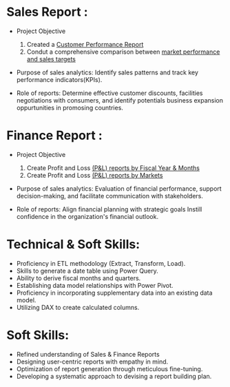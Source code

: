 # Sales Report :
- Project Objective

   1. Created a [Customer Performance Report](https://github.com/PraveenKumar-Koduru/Sales-Finance-Report/tree/main#:~:text=Customer%20Performance%20Report.pdf)
   2. Condut a comprehensive comparison between [market performance and sales targets](https://github.com/PraveenKumar-Koduru/Sales-Finance-Report/tree/main#:~:text=Market%20Performance%20vs%20Target%20Report.pdf)

- Purpose of sales analytics: Identify sales patterns and track key performance indicators(KPIs).

- Role of reports: Determine effective customer discounts, facilities negotiations with consumers, and identify potentials business expansion oppurtunities in promosing countries.

# Finance Report :
- Project Objective

    1. Create Profit and Loss [(P&L) reports by Fiscal Year & Months](https://github.com/PraveenKumar-Koduru/Sales-Finance-Report/tree/main#:~:text=P%26L%20Statement%20by%20Fiscal%20Year.pdf)
    2. Create Profit and Loss [(P&L) reports by Markets](https://github.com/PraveenKumar-Koduru/Sales-Finance-Report/tree/main#:~:text=P%26L%20Statement%20by%20Markets.pdf)

- Purpose of sales analytics: Evaluation of financial performance, support decision-making, and facilitate communication with stakeholders.
  
- Role of reports: Align financial planning with strategic goals Instill confidence in the organization's financial outlook.

# Technical & Soft Skills:
- Proficiency in ETL methodology (Extract, Transform, Load).
- Skills to generate a date table using Power Query.
- Ability to derive fiscal months and quarters.
- Establishing data model relationships with Power Pivot.
- Proficiency in incorporating supplementary data into an existing data model.
- Utilizing DAX to create calculated columns.

# Soft Skills:
- Refined understanding of Sales & Finance Reports
- Designing user-centric reports with empathy in mind.
- Optimization of report generation through meticulous fine-tuning.
- Developing a systematic approach to devising a report building plan.
